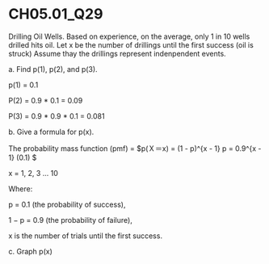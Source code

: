 # CH05.01_Q29 #

Drilling Oil Wells.
Based on experience, on the average, only 1 in 10 wells drilled hits oil.
Let x be the number of drillings until the first success (oil is struck) 
Assume thay the drillings represent indenpendent events.

a. Find p(1), p(2), and p(3).

p(1) = 0.1

P(2) = 0.9 * 0.1 = 0.09

P(3) = 0.9 * 0.9 * 0.1 = 0.081

b. Give a formula for p(x).

The probability mass function (pmf) = $p(Ｘ＝x) = (1 - p)^{x - 1} p = 0.9^{x - 1} (0.1) $ 

x = 1, 2, 3 ... 10

Where:

p = 0.1 (the probability of success),

1 − p = 0.9 (the probability of failure),

x is the number of trials until the first success.

c. Graph p(x)






